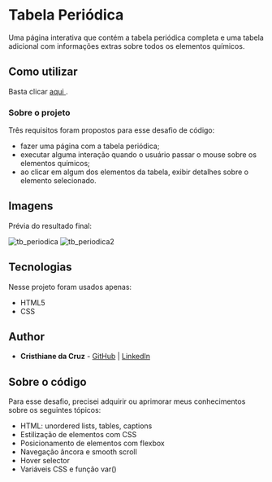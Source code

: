 # Tabela Periódica

Uma página interativa que contém a tabela periódica completa e uma tabela adicional com informações extras sobre todos os elementos químicos.

## Como utilizar

Basta clicar <a href="https://barroscruzc.github.io/tabelaPeriodica/"> aqui </a>.

### Sobre o projeto

Três requisitos foram propostos para esse desafio de código:
- fazer uma página com a tabela periódica;
- executar alguma interação quando o usuário passar o mouse sobre os elementos químicos;
- ao clicar em algum dos elementos da tabela, exibir detalhes sobre o elemento selecionado.

## Imagens
Prévia do resultado final:

![tb_periodica](https://user-images.githubusercontent.com/93226440/186889300-6e542fe0-1797-47d6-8e52-9115290d8684.png)
![tb_periodica2](https://user-images.githubusercontent.com/93226440/186889312-a85c8066-2971-4651-a9fe-ed068c6bc796.png)

## Tecnologias

Nesse projeto foram usados apenas: 

* HTML5
* CSS

## Author

* **Cristhiane da Cruz** - [GitHub](https://github.com/barroscruzc) | [LinkedIn](https://www.linkedin.com/in/barroscruzc)

## Sobre o código

Para esse desafio, precisei adquirir ou aprimorar meus conhecimentos sobre os seguintes tópicos:


* HTML: unordered lists, tables, captions
* Estilização de elementos com CSS
* Posicionamento de elementos com flexbox
* Navegação âncora e smooth scroll
* Hover selector
* Variáveis CSS e função var()


